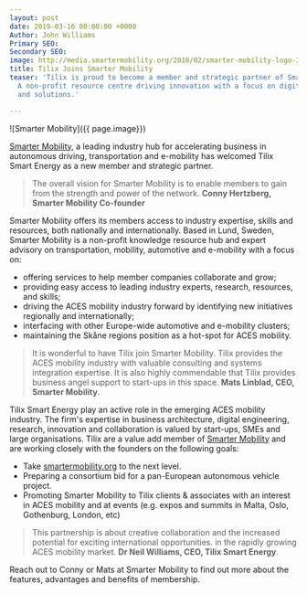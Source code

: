 ```yaml
---
layout: post
date: 2019-03-16 00:00:00 +0000
Author: John Williams
Primary SEO: 
Secondary SEO: 
image: http://media.smartermobility.org/2018/02/smarter-mobility-logo-300.png
title: Tilix Joins Smarter Mobility
teaser: 'Tilix is proud to become a member and strategic partner of Smarter Mobility:
  A non-profit resource centre driving innovation with a focus on digital services
  and solutions.'

---
```

![Smarter Mobility]({{ page.image}})

[Smarter Mobility](https://www.smartermobility.org), a leading industry hub for accelerating business in autonomous driving, transportation and e-mobility has welcomed Tilix Smart Energy as a new member and strategic partner.

> The overall vision for Smarter Mobility is to enable members to gain from the strength and power of the network. **Conny Hertzberg, Smarter Mobility Co-founder**

Smarter Mobility offers its members access to industry expertise, skills and resources, both nationally and internationally. Based in Lund, Sweden, Smarter Mobility is a non-profit knowledge resource hub and expert advisory on transportation, mobility, automotive and e-mobility with a focus on:

* offering services to help member companies collaborate and grow;
* providing easy access to leading industry experts, research, resources, and skills;
* driving the ACES mobility industry forward by identifying new initiatives regionally and internationally;
* interfacing with other Europe-wide automotive and e-mobility clusters; 
* maintaining the Skåne regions position as a hot-spot for ACES mobility.

> It is wonderful to have Tilix join Smarter Mobility. Tilix provides the ACES mobility industry with valuable consulting and systems integration expertise. It is also highly commendable that Tilix provides business angel support to start-ups in this space. **Mats Linblad, CEO, Smarter Mobility**.

Tilix Smart Energy play an active role in the emerging ACES mobility industry. The firm's expertise in business architecture, digital engineering, research, innovation and collaboration is valued by start-ups, SMEs and large organisations. Tilix are a value add member of [Smarter Mobility](https://www.smartermobility.org) and are working closely with the founders on the following goals:

* Take [smartermobility.org](https://www.smartermobility.org) to the next level.
* Preparing a consortium bid for a pan-European autonomous vehicle project.
* Promoting Smarter Mobility to Tilix clients & associates with an interest in ACES mobility and at events (e.g. expos and summits in Malta, Oslo, Gothenburg, London, etc)

> This partnership is about creative collaboration and the increased potential for exciting international  opportunities. in the rapidly growing ACES mobility market. **Dr Neil Williams, CEO, Tilix Smart Energy**.

Reach out to Conny or Mats at Smarter Mobility to find out more about the features, advantages and benefits of membership.
